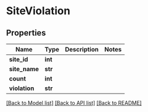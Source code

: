 # SiteViolation

## Properties
Name | Type | Description | Notes
------------ | ------------- | ------------- | -------------
**site_id** | **int** |  | 
**site_name** | **str** |  | 
**count** | **int** |  | 
**violation** | **str** |  | 

[[Back to Model list]](../README.md#documentation-for-models) [[Back to API list]](../README.md#documentation-for-api-endpoints) [[Back to README]](../README.md)

